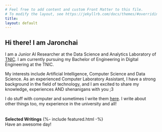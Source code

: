 ```yaml
---
# Feel free to add content and custom Front Matter to this file.
# To modify the layout, see https://jekyllrb.com/docs/themes/#overriding-theme-defaults
title: 
layout: default
---
```


## Hi there! I am **Jaronchai**

I am a Junior AI Researcher at the Data Science and Analytics Laboratory of [TNIC](https://tnic.tni.ac.th). I am currently pursuing my Bachelor of Engineering in Digital Engineering at the TNIC.

My interests include Artificial Intelligence, Computer Science and Data Science. As an experienced Computer Laboratory Assistant, I have a strong background in the field of technology, and I am excited to share my knowledge, experiences AND shenanigans with you ;3

I do stuff with computer and sometimes I write them [here][blog]. I write about other things too, my experience in the university and all!
\
\
\
**Selected Writings**
{%- include featured.html -%}
\
Have an awesome day!

[blog]: weblog/
